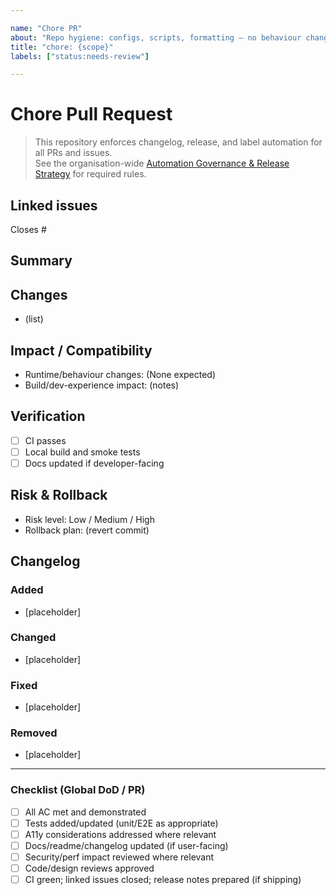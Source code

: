 ```yaml
---

name: "Chore PR"  
about: "Repo hygiene: configs, scripts, formatting — no behaviour change"  
title: "chore: {scope}"  
labels: ["status:needs-review"]  

---
```


# Chore Pull Request

> This repository enforces changelog, release, and label automation for all PRs and issues.  
> See the organisation-wide [Automation Governance & Release Strategy](https://github.com/lightspeedwp/.github/blob/main/AUTOMATION_GOVERNANCE.md) for required rules.


## Linked issues

<!--
List any related issues by number (e.g. closes #123, relates to #789).
-->

Closes #

## Summary

## Changes

- (list)

## Impact / Compatibility

- Runtime/behaviour changes: (None expected)
- Build/dev-experience impact: (notes)

## Verification

- [ ] CI passes
- [ ] Local build and smoke tests
- [ ] Docs updated if developer-facing

## Risk & Rollback

- Risk level: Low / Medium / High
- Rollback plan: (revert commit)

## Changelog

<!--
Required for release automation.
Format: Keep a Changelog.
Categories: Added, Changed, Fixed, Removed.
User-facing notes only. Internal-only PRs (rare) may use the skip-changelog label.
Example:
### Changed
- Updated CI config for improved cache usage. (Relates to #789)
-->

### Added

- [placeholder]

### Changed

- [placeholder]

### Fixed

- [placeholder]

### Removed

- [placeholder]

<!--
If no user-facing changelog entry is needed, apply the skip-changelog label to this PR.
-->

---


### Checklist (Global DoD / PR)

- [ ] All AC met and demonstrated
- [ ] Tests added/updated (unit/E2E as appropriate)
- [ ] A11y considerations addressed where relevant
- [ ] Docs/readme/changelog updated (if user-facing)
- [ ] Security/perf impact reviewed where relevant
- [ ] Code/design reviews approved
- [ ] CI green; linked issues closed; release notes prepared (if shipping)
